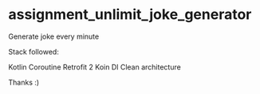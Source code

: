 # assignment_unlimit_joke_generator

Generate joke every minute

Stack followed:

Kotlin
Coroutine
Retrofit 2
Koin DI
Clean architecture
 
Thanks :)
